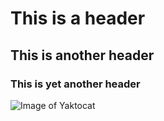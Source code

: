 # This is a header
## This is another header
### This is yet another header

![Image of Yaktocat](https://octodex.github.com/images/yaktocat.png)
